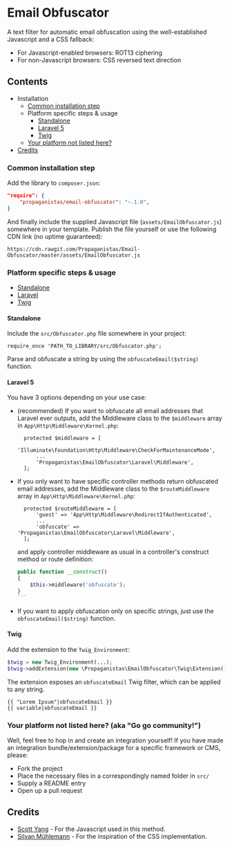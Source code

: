 Email Obfuscator
=====================

A text filter for automatic email obfuscation using the well-established Javascript and a CSS fallback:

- For Javascript-enabled browsers: ROT13 ciphering
- For non-Javascript browsers: CSS reversed text direction

## Contents

- Installation
	- [Common installation step](#common-installation-step)
	- Platform specific steps & usage
		- [Standalone](#standalone)
		- [Laravel 5](#laravel-5)
		- [Twig](#twig)
	- [Your platform not listed here?](#your-platform-not-listed-here-aka-go-go-community)
- [Credits](#credits)

### Common installation step

Add the library to `composer.json`:

```json
"require": {
    "propaganistas/email-obfuscator": "~.1.0",
}

```

And finally include the supplied Javascript file (`assets/EmailObfuscator.js`) somewhere in your template. Publish the file yourself or use the following CDN link (no uptime guaranteed):

    https://cdn.rawgit.com/Propaganistas/Email-Obfuscator/master/assets/EmailObfuscator.js

### Platform specific steps & usage

- [Standalone](#standalone)
- [Laravel](#laravel)
- [Twig](#twig)

#### Standalone

Include the `src/Obfuscator.php` file somewhere in your project:

    require_once 'PATH_TO_LIBRARY/src/Obfuscator.php';

Parse and obfuscate a string by using the `obfuscateEmail($string)` function.

#### Laravel 5

You have 3 options depending on your use case:

- (recommended) If you want to obfuscate all email addresses that Laravel ever outputs, add the Middleware class to the `$middleware` array in `App\Http\Middleware\Kernel.php`:

        protected $middleware = [
    		'Illuminate\Foundation\Http\Middleware\CheckForMaintenanceMode',
    		...
    		'Propaganistas\EmailObfuscator\Laravel\Middleware',
    	];

- If you only want to have specific controller methods return obfuscated email addresses, add the Middleware class to the `$routeMiddleware` array in `App\Http\Middleware\Kernel.php`:

        protected $routeMiddleware = [
    		'guest' => 'App\Http\Middleware\RedirectIfAuthenticated',
    		...
    		'obfuscate' => 'Propaganistas\EmailObfuscator\Laravel\Middleware',
    	];

    and apply controller middleware as usual in a controller's construct method or route definition:

    ````php
    public function __construct()
    {
        $this->middleware('obfuscate');
    }
    ```

- If you want to apply obfuscation only on specific strings, just use the `obfuscateEmail($string)` function.


#### Twig

Add the extension to the `Twig_Environment`:

```php
$twig = new Twig_Environment(...);
$twig->addExtension(new \Propaganistas\EmailObfuscator\Twig\Extension());
```

The extension exposes an `obfuscateEmail` Twig filter, which can be applied to any string.

```twig
{{ "Lorem Ipsum"|obfuscateEmail }}
{{ variable|obfuscateEmail }}
```

### Your platform not listed here? (aka "Go go community!")

Well, feel free to hop in and create an integration yourself! If you have made an integration bundle/extension/package for a specific framework or CMS, please:

- Fork the project
- Place the necessary files in a correspondingly named folder in `src/`
- Supply a README entry
- Open up a pull request

## Credits

* [Scott Yang](http://scott.yang.id.au/2003/06/obfuscate-email-address-with-javascript-rot13) - For the Javascript used in this method.
* [Silvan Mühlemann](http://techblog.tilllate.com/2008/07/20/ten-methods-to-obfuscate-e-mail-addresses-compared/) - For the inspiration of the CSS implementation.
